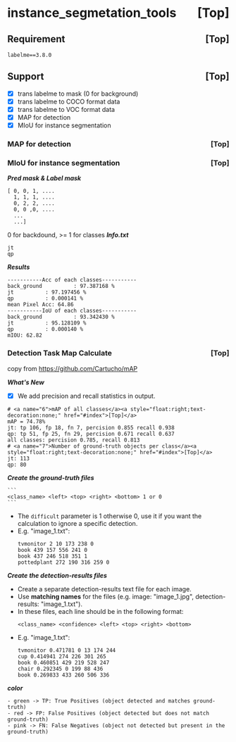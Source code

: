 
# <a name="0">instance_segmetation_tools</a><a style="float:right;text-decoration:none;" href="#index">[Top]</a>
## <a name="1">Requirement</a><a style="float:right;text-decoration:none;" href="#index">[Top]</a>
```
labelme==3.8.0
```
## <a name="2">Support</a><a style="float:right;text-decoration:none;" href="#index">[Top]</a>
- [x] trans labelme to mask (0 for background)
- [x] trans labelme to COCO format data
- [x] trans labelme to VOC format data
- [x] MAP for detection 
- [x] MIoU for instance segmentation

### <a name="3">MAP for detection</a><a style="float:right;text-decoration:none;" href="#index">[Top]</a>
### <a name="4">MIoU for instance segmentation</a><a style="float:right;text-decoration:none;" href="#index">[Top]</a>
***Pred mask & Label mask***
```
[ 0, 0, 1, ....
  1, 1, 1, ....
  0, 2, 2, ....
  0, 0 ,0, ....
  ...
  ...]
```
0 for backdound,  >= 1 for classes
***Info.txt***
```
jt
qp
```
***Results***
```
-----------Acc of each classes-----------
back_ground          : 97.387168 %	
jt          : 97.197456 %	
qp          : 0.000141 %	
mean Pixel Acc: 64.86
-----------IoU of each classes-----------
back_ground          : 93.342430 %	
jt          : 95.128109 %	
qp          : 0.000140 %	
mIOU: 62.82
```


### <a name="5">Detection Task Map Calculate</a><a style="float:right;text-decoration:none;" href="#index">[Top]</a>

copy from https://github.com/Cartucho/mAP

***What's New***
- [x] We add precision and recall statistics in output.
```
# <a name="6">mAP of all classes</a><a style="float:right;text-decoration:none;" href="#index">[Top]</a>
mAP = 74.78%
jt: tp 106, fp 18, fn 7, percision 0.855 recall 0.938
qp: tp 51, fp 25, fn 29, percision 0.671 recall 0.637
all classes: percision 0.785, recall 0.813
# <a name="7">Number of ground-truth objects per class</a><a style="float:right;text-decoration:none;" href="#index">[Top]</a>
jt: 113
qp: 80
```

***Create the ground-truth files***

    ```
    <class_name> <left> <top> <right> <bottom> 1 or 0
    ```
- The `difficult` parameter is 1 otherwise 0, use it if you want the calculation to ignore a specific detection.
- E.g. "image_1.txt":
    ```
    tvmonitor 2 10 173 238 0
    book 439 157 556 241 0
    book 437 246 518 351 1
    pottedplant 272 190 316 259 0
    ```

***Create the detection-results files***

- Create a separate detection-results text file for each image.
- Use **matching names** for the files (e.g. image: "image_1.jpg", detection-results: "image_1.txt").
- In these files, each line should be in the following format:
    ```
    <class_name> <confidence> <left> <top> <right> <bottom>
    ```
- E.g. "image_1.txt":
    ```
    tvmonitor 0.471781 0 13 174 244
    cup 0.414941 274 226 301 265
    book 0.460851 429 219 528 247
    chair 0.292345 0 199 88 436
    book 0.269833 433 260 506 336
    ```

***color***
```
- green -> TP: True Positives (object detected and matches ground-truth)
- red -> FP: False Positives (object detected but does not match ground-truth)
- pink -> FN: False Negatives (object not detected but present in the ground-truth)
```
